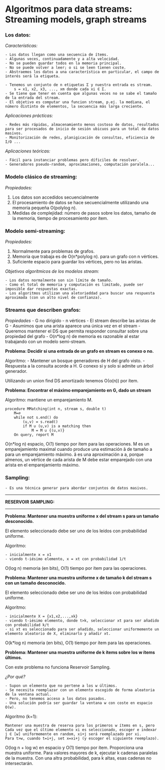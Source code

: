 # Algoritmos para data streams: Streaming models, graph streams

### **Los datos:**

*Características:*

    - Los datos llegan como una secuencia de ítems. 
    - Algunas veces, continuadamente y a alta velocidad. 
    - No se pueden guardar todos en la memoria principal. 
    - No se puede volver a leer; o si se leen tienen coste. 
    - Abstraemos los datos a una característica en particular, el campo de interés será la etiqueta. 
    
    - Tenemos un conjunto de n etiquetas Σ y nuestra entrada es stream.
        s = x1, x2, x3, ..., xm donde cada xi ∈ Σ.
    - Se tiene que tener en cuenta que algunas veces no se sabe el tamaño de la entrada del stream.
    - El objetivo es computar una funcion stream, p.ej. la mediana, el número distinto de elementos, la secuencia más larga creciente. 
    

*Aplicaciones prácticas:*

    - Redes más rápidas, almacenamiento menos costoso de datos, resultados para ser procesados de inicio de sesión ubicuos para un total de datos masivos.
    - Monitorización de redes, planigicación de consultas, eficiencia de I/O ...
    
*Aplicaciones teóricas:*

    - Fácil para instanciar problemas pero díficiles de resolver. 
    - Generadores pseudo-random, aproximaciones, computación paralela...
    
### **Modelo clásico de streaming:**

*Propiedades:*

1. Los datos son accedidos secuencialmente
2. El procesamiento de datos se hace secuencialmente utilizando una memoria pequeña O(polylog n). 
3. Medidas de complejidad: número de pasos sobre los datos, tamaño de la memoria, tiempo de procesamiento por ítem. 

### **Modelo semi-streaming:**

*Propiedades:*

1. Normalmente para problemas de grafos.
2. Memoria que trabaja es de O(n*polylog n). para un grafo con n vértices.
3. Suficiente espacio para guardar los vértices, pero no las aristas. 

*Objetivos algorítmicos de los modelos stream:*

    - Los datos normalmente son sin límite de tamaño.
    - Como el total de memoria y computación es limitado, puede ser imposible dar respuestas exactas. 
    - Los algoritmos utilizan una aletorieddad para buscar una respuesta aproximada (con un alto nivel de confianza).
    

### **Streams que describen grafos:**

*Propiedades*
    - G no dirigido
    - n vértices
    - El stream describe las aristas de G
    - Asumimos que una arista aparece una única vez en el stream
    - Queremos mantener el DS que permita responder consultar sobre una propiedad del grafo
    - O(n*log n) de memoria es razonable al estar trabajando con un modelo semi-stream.
    
**Problema: Decidir si una entrada de un grafo en stream es conexo o no.** 

Algoritmo:
    - Mantener un bosque generadores de H del grafo visto. 
    - Respuesta a la consulta acorde a H. 
G conexo si y solo si admite un árbol generador. 

Utilizando un union find DS amortizado tenemos O(α(n)) por ítem.

**Problema: Encontrar el máximo emparejamiento en G, dado un stream** 

Algoritmo: mantiene un emparejamiento M. 

    procedure MMatching(int n, stream s, double t)
        M=∅
        while not s.end() do
            (u,v) = s.read() 
            if M ∪ (u,v) is a matching then
                M = M ∪ {(u,v)} 
        On query, report M

O(n*log n) espacio, O(1) tiempo por ítem para las operaciones.
M es un emparejamiento maximal cuando produce una estimación â de tamaño a para un emparejamiento máximo. 
â es una aproximación a a, porque almenos, un vértice de cada arista de M debe estar emparejado con una arista en el emparejamiento máximo. 

### **Sampling:**
    - Es una técnica generar para abordar conjuntos de datos masivos. 
***
    
**RESERVOIR SAMPLING:**

***

**Problema: Mantener una muestra uniforme x del stream s para un tamaño desconocido.**  

El elemento seleccionado debe ser uno de los leídos con probabilidad uniforme. 

Algoritmo:

    - inicialmente x = x1
    - viendo t-iésimo elemento, x = xt con probabilidad 1/t
    
O(log n) memoria (en bits), O(1) tiempo por ítem para las operaciones.

**Problema: Mantener una muestra uniforme x de tamaño k del stream s con un tamaño desconocido.**  

El elemento seleccionado debe ser uno de los leídos con probabilidad uniforme. 

Algoritmo:

    - inicialmente X = {x1,x2,...,xk}
    - viendo t-iésimo elemento, donde t>k, seleccionar xt para ser añadido con probabilidad k/t
    - si xt es seleccionado para ser añadido, seleccionar uniformemente un elemento aleatorio de X, eliminarlo y añadir xt.
    
O(k*log n) memoria (en bits), O(1) tiempo por ítem para las operaciones.


**Problema: Mantener una muestra uniforme de k ítems sobre los w ítems últimos.**  

Con este problema no funciona Reservoir Sampling. 
    
*¿Por qué?*

    - Supon un elemento que no pertene a los w últimos. 
    - Se necesita reemplazar con un elemento escogido de forma aleatoria de la ventana actual. 
    - Pero, no tenemos acceso a los datos pasados.
    - Una solución podría ser guardar la ventana w con coste en espacio O(w).
    
Algoritmo (k=1):
    
    Mantener una muestra de reserva para los primeros w ítems en s, pero
    Cada vez que el último elemento xi es seleccionado, escoger e indexar j ∈ [w] uniformemente en random, xi+j será reemplazado por xi. 
    Para t>w, cuando t=i+j, set x=xi+j (y escoger el siguiente reemplazo).
    
    
O(log n + log w) en espacio y O(1) tiempo por ítem. 
Proporciona una muestra uniforme. 
Para valores mayores de k, ejecutar k cadenas paralelas de la muestra. Con una altra probabilidad, para k altas, esas cadenas no intersectarán.

